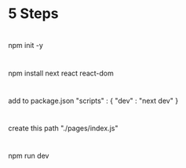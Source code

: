 # 5 Steps


#
npm init -y

#
npm install next react react-dom

#
add to package.json 
"scripts" : {
    "dev" : "next dev"
}

#
create this path "./pages/index.js"

#
npm run dev
